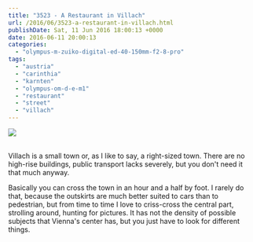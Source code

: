 ```yaml
---
title: "3523 - A Restaurant in Villach"
url: /2016/06/3523-a-restaurant-in-villach.html
publishDate: Sat, 11 Jun 2016 18:00:13 +0000
date: 2016-06-11 20:00:13
categories: 
  - "olympus-m-zuiko-digital-ed-40-150mm-f2-8-pro"
tags: 
  - "austria"
  - "carinthia"
  - "karnten"
  - "olympus-om-d-e-m1"
  - "restaurant"
  - "street"
  - "villach"
---
```

<div class="container">
<div class="center"><a target="_blank" href="https://d25zfm9zpd7gm5.cloudfront.net/1200x1200/2016/20160320_141337_lr.jpg"><img class="webfeedsFeaturedVisual" src="https://d25zfm9zpd7gm5.cloudfront.net/0600x0600/2016/20160320_141337_lr.jpg" /></a></div>
</div>
<br />

Villach is a small town or, as I like to say, a right-sized town. There are no high-rise buildings, public transport lacks severely, but you don't need it that much anyway.

<a target="_blank" href="https://d25zfm9zpd7gm5.cloudfront.net/1200x1200/2016/20160320_141901_lr.jpg"><img style="margin: 0pt 0px 0pt 10px; float: right;" src="https://d25zfm9zpd7gm5.cloudfront.net/0150x0150/2016/20160320_141901_lr.jpg" alt="" border="0" /></a> Basically you can cross the town in an hour and a half by foot. I rarely do that, because the outskirts are much better suited to cars than to pedestrian, but from time to time I love to criss-cross the central part, strolling around, hunting for pictures. It has not the density of possible subjects that Vienna's center has, but you just have to look for different things.


